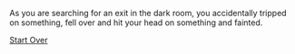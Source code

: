 As you are searching for an exit in the dark room, you accidentally tripped on something, fell over and hit your head on something and fainted.  

[Start Over](../start.md)